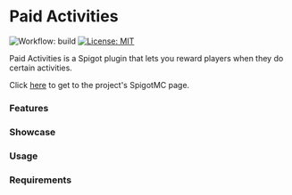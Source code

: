 # Paid Activities
![Workflow: build](https://github.com/jaqobb/paid-activities/workflows/build/badge.svg) [![License: MIT](https://img.shields.io/badge/License-MIT-blue.svg)](https://opensource.org/licenses/MIT)

Paid Activities is a Spigot plugin that lets you reward players when they do certain activities.

Click [here]() to get to the project's SpigotMC page.

### Features

### Showcase

### Usage

### Requirements
